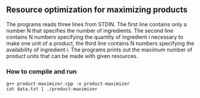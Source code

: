 ## Resource optimization for maximizing products

The programs reads three lines from STDIN. The first line contains only a number N that specifies the number of ingredients. The second line contains N numbers specifying the quantity of ingredient i necessary to make one unit of a product, the third line contains N numbers specifying the availability of ingredient i. The programs prints out the maximum number of product units that can be made with given resources.

### How to compile and run
`g++ product-maximizer.cpp -o product-maximizer`  
`cat data.txt | ./product-maximizer`

